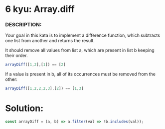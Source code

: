# 6 kyu: Array.diff
### DESCRIPTION:
Your goal in this kata is to implement a difference function, which subtracts one list from another and returns the result.

It should remove all values from list a, which are present in list b keeping their order.
```javascript
arrayDiff([1,2],[1]) == [2]
```
If a value is present in b, all of its occurrences must be removed from the other:
```javascript
arrayDiff([1,2,2,2,3],[2]) == [1,3]
```
# Solution:
```javascript
const arrayDiff = (a, b) => a.filter(val => !b.includes(val));
```